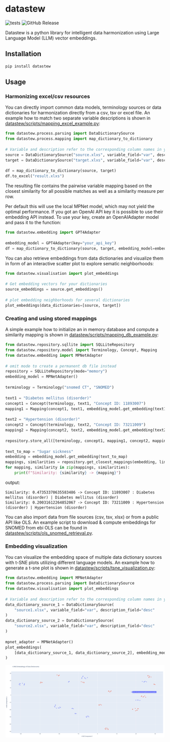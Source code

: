# datastew

![tests](https://github.com/SCAI-BIO/datastew/actions/workflows/tests.yml/badge.svg) ![GitHub Release](https://img.shields.io/github/v/release/SCAI-BIO/datastew)

Datastew is a python library for intelligent data harmonization using Large Language Model (LLM) vector embeddings.

## Installation

```bash
pip install datastew
```

## Usage

### Harmonizing excel/csv resources

You can directly import common data models, terminology sources or data dictionaries for harmonization directly from a
csv, tsv or excel file. An example how to match two separate variable descriptions is shown in
[datastew/scripts/mapping_excel_example.py](datastew/scripts/mapping_excel_example.py):

```python
from datastew.process.parsing import DataDictionarySource
from datastew.process.mapping import map_dictionary_to_dictionary

# Variable and description refer to the corresponding column names in your excel sheet
source = DataDictionarySource("source.xlxs", variable_field="var", description_field="desc")
target = DataDictionarySource("target.xlxs", variable_field="var", description_field="desc")

df = map_dictionary_to_dictionary(source, target)
df.to_excel("result.xlxs")
```

The resulting file contains the pairwise variable mapping based on the closest similarity for all possible matches
as well as a similarity measure per row.

Per default this will use the local MPNet model, which may not yield the optimal performance. If you got an OpenAI API
key it is possible to use their embedding API instead. To use your key, create an OpenAIAdapter model and pass it to the
function:

```python
from datastew.embedding import GPT4Adapter

embedding_model = GPT4Adapter(key="your_api_key")
df = map_dictionary_to_dictionary(source, target, embedding_model=embedding_model)
```

You can also retrieve embeddings from data dictionaries and visualize them in form of an interactive scatter plot to
explore sematic neighborhoods:

```python
from datastew.visualisation import plot_embeddings

# Get embedding vectors for your dictionaries
source_embeddings = source.get_embeddings()

# plot embedding neighborhoods for several dictionaries
plot_embeddings(data_dictionaries=[source, target])

```

### Creating and using stored mappings

A simple example how to initialize an in memory database and compute a similarity mapping is shown in
[datastew/scripts/mapping_db_example.py](datastew/scripts/mapping_db_example.py):

```python
from datastew.repository.sqllite import SQLLiteRepository
from datastew.repository.model import Terminology, Concept, Mapping
from datastew.embedding import MPNetAdapter

# omit mode to create a permanent db file instead
repository = SQLLiteRepository(mode="memory")
embedding_model = MPNetAdapter()

terminology = Terminology("snomed CT", "SNOMED")

text1 = "Diabetes mellitus (disorder)"
concept1 = Concept(terminology, text1, "Concept ID: 11893007")
mapping1 = Mapping(concept1, text1, embedding_model.get_embedding(text1))

text2 = "Hypertension (disorder)"
concept2 = Concept(terminology, text2, "Concept ID: 73211009")
mapping2 = Mapping(concept2, text2, embedding_model.get_embedding(text2))

repository.store_all([terminology, concept1, mapping1, concept2, mapping2])

text_to_map = "Sugar sickness"
embedding = embedding_model.get_embedding(text_to_map)
mappings, similarities = repository.get_closest_mappings(embedding, limit=2)
for mapping, similarity in zip(mappings, similarities):
    print(f"Similarity: {similarity} -> {mapping}")
```

output:

```plaintext
Similarity: 0.47353370635583486 -> Concept ID: 11893007 : Diabetes mellitus (disorder) | Diabetes mellitus (disorder)
Similarity: 0.20031612264852067 -> Concept ID: 73211009 : Hypertension (disorder) | Hypertension (disorder)
```

You can also import data from file sources (csv, tsv, xlsx) or from a public API like OLS. An example script to
download & compute embeddings for SNOMED from ebi OLS can be found in
[datastew/scripts/ols_snomed_retrieval.py](datastew/scripts/ols_snomed_retrieval.py).

### Embedding visualization

You can visualize the embedding space of multiple data dictionary sources with t-SNE plots utilizing different
language models. An example how to generate a t-sne plot is shown in
[datastew/scripts/tsne_visualization.py](datastew/scripts/tsne_visualization.py):

```python
from datastew.embedding import MPNetAdapter
from datastew.process.parsing import DataDictionarySource
from datastew.visualisation import plot_embeddings

# Variable and description refer to the corresponding column names in your excel sheet
data_dictionary_source_1 = DataDictionarySource(
    "source1.xlsx", variable_field="var", description_field="desc"
)
data_dictionary_source_2 = DataDictionarySource(
    "source2.xlsx", variable_field="var", description_field="desc"
)

mpnet_adapter = MPNetAdapter()
plot_embeddings(
    [data_dictionary_source_1, data_dictionary_source_2], embedding_model=mpnet_adapter
)
```
![t-SNE plot](./docs/tsne_plot.png)
